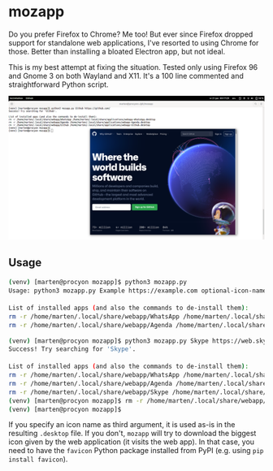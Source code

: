 mozapp
======

Do you prefer Firefox to Chrome? Me too! But ever since Firefox dropped support
for standalone web applications, I've resorted to using Chrome for those.
Better than installing a bloated Electron app, but not ideal.

This is my best attempt at fixing the situation. Tested only using Firefox 96
and Gnome 3 on both Wayland and X11. It's a 100 line commented and
straightforward Python script.

![Screenshot of Github made into a borderless WebApp. You can use the Windows key + drag to move a borderless window in Gnome 3.](mozapp.png)

Usage
-----

```bash
(venv) [marten@procyon mozapp]$ python3 mozapp.py
Usage: python3 mozapp.py Example https://example.com optional-icon-name

List of installed apps (and also the commands to de-install them):
rm -r /home/marten/.local/share/webapp/WhatsApp /home/marten/.local/share/applications/webapp-WhatsApp.desktop
rm -r /home/marten/.local/share/webapp/Agenda /home/marten/.local/share/applications/webapp-Agenda.desktop
```

```bash
(venv) [marten@procyon mozapp]$ python3 mozapp.py Skype https://web.skype.com/ call-start
Success! Try searching for 'Skype'.

List of installed apps (and also the commands to de-install them):
rm -r /home/marten/.local/share/webapp/WhatsApp /home/marten/.local/share/applications/webapp-WhatsApp.desktop
rm -r /home/marten/.local/share/webapp/Agenda /home/marten/.local/share/applications/webapp-Agenda.desktop
rm -r /home/marten/.local/share/webapp/Skype /home/marten/.local/share/applications/webapp-Skype.desktop
(venv) [marten@procyon mozapp]$ rm -r /home/marten/.local/share/webapp/Skype /home/marten/.local/share/applications/webapp-Skype.desktop
(venv) [marten@procyon mozapp]$
```

If you specify an icon name as third argument, it is used as-is in the
resulting ``.desktop`` file. If you don't, ``mozapp`` will try to download
the biggest icon given by the web application (it visits the web app). In
that case, you need to have the ``favicon`` Python package installed from
PyPI (e.g. using ``pip install favicon``).
